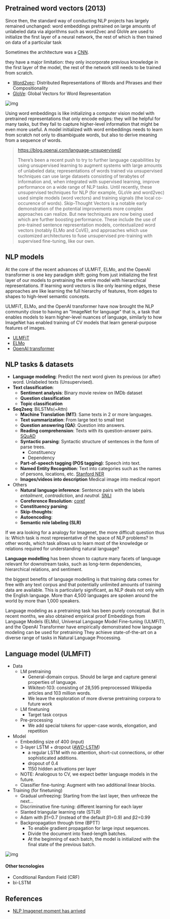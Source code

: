 


## Pretrained word vectors (2013)

Since then, the standard way of conducting NLP projects has largely remained unchanged:
word embeddings pretrained on large amounts of unlabeled data via algorithms such as word2vec and GloVe
are used to initialize the first layer of a neural network, the rest of which is then trained on data of a particular task

Sometimes the architecture was a [CNN](https://arxiv.org/pdf/1408.5882.pdf).

they have a major limitation: they only incorporate previous knowledge in the first layer of the model,
the rest of the network still needs to be trained from scratch.

* [Word2vec](https://arxiv.org/pdf/1310.4546.pdf): Distributed Representations of Words and Phrases
and their Compositionality
* [GloVe](https://nlp.stanford.edu/pubs/glove.pdf): Global Vectors for Word Representation

![img](https://thegradient.pub/content/images/2018/07/image_0.png)

Using word embeddings is like initializing a computer vision model with pretrained representations that only encode edges:
they will be helpful for many tasks, but they fail to capture higher-level information that might be even more useful.
A model initialized with word embeddings needs to learn from scratch not only to disambiguate words,
but also to derive meaning from a sequence of words.

> https://blog.openai.com/language-unsupervised/
>
> There’s been a recent push to try to further language capabilities by using unsupervised learning to augment systems with large amounts of unlabeled data; representations of words trained via unsupervised techniques can use large datasets consisting of terabytes of information and, when integrated with supervised learning, improve performance on a wide range of NLP tasks. Until recently, these unsupervised techniques for NLP (for example, GLoVe and word2vec) used simple models (word vectors) and training signals (the local co-occurence of words). Skip-Thought Vectors is a notable early demonstration of the potential improvements more complex approaches can realize. But new techniques are now being used which are further boosting performance. These include the use of pre-trained sentence representation models, contextualized word vectors (notably ELMo and CoVE), and approaches which use customized architectures to fuse unsupervised pre-training with supervised fine-tuning, like our own.

## NLP models
 
At the core of the recent advances of ULMFiT, ELMo, and the OpenAI transformer is one key paradigm shift:
going from just initializing the first layer of our models to pretraining the entire model with hierarchical representations.
If learning word vectors is like only learning edges,
these approaches are like learning the full hierarchy of features, from edges to shapes to high-level semantic concepts.

ULMFiT, ELMo, and the OpenAI transformer have now brought the NLP community close to having an "ImageNet for language"
that is, a task that enables models to learn higher-level nuances of language,
similarly to how ImageNet has enabled training of CV models that learn general-purpose features of images.

* [ULMFiT](https://arxiv.org/pdf/1801.06146.pdf)
* [ELMo](https://arxiv.org/pdf/1802.05365.pdf)
* [OpenAI transformer](https://s3-us-west-2.amazonaws.com/openai-assets/research-covers/language-unsupervised/language_understanding_paper.pdf)

## NLP tasks & datasets

* **Language modeling**: Predict the next word given its previous (or after) word. Unlabeled texts (Unsupervised).
* **Text classification**:
  * **Sentiment analysis**: Binary movie review on IMDb dataset
  * **Question classification**
  * **Topic classification**
* **Seq2seq**: BiLSTMs(+Attn)
  * **Machine Translation (MT)**: Same texts in 2 or more languages.
  * **Text summarization**: From large text to small text
  * **Question answering (QA)**: Question into answers.
  * **Reading comprehension**: Texts with its question-answer pairs. [SQuAD](https://rajpurkar.github.io/SQuAD-explorer/)
  * **Syntactic parsing**: Syntactic structure of sentences in the form of parse trees.
    * Constituency
    * Dependency
  * **Part-of-speech tagging (POS tagging)**: Speech into text.
  * **Named Entity Recognition**: Text into categories such as the names of persons, locations, etc. [Stanford NER](https://nlp.stanford.edu/software/CRF-NER.html)
  * **Images/videos into description** Medical image into medical report
* Others
  * **Natural language inference**: Sentence pairs with the labels *entailment*, *contradiction*, and *neutral*. [SNLI](https://nlp.stanford.edu/projects/snli/)
  * **Coreference Resolution**: [coref](https://nlp.stanford.edu/projects/coref.shtml)
  * **Constituency parsing**:
  * **Skip-thoughts**:
  * **Autoencoding**:
  * **Semantic role labeling (SLR)**

If we ara looking for a analogy for Imagenet, the more difficult question thus is:
Which task is most representative of the space of NLP problems? In other words,
which task allows us to learn most of the knowledge or relations required for understanding natural language?

**Language modelling** has been shown to capture many facets of language relevant for downstream tasks,
such as long-term dependencies, hierarchical relations, and sentiment.

the biggest benefits of language modelling is that training data comes for free with any text corpus
and that potentially unlimited amounts of training data are available.
This is particularly significant, as NLP deals not only with the English language.
More than 4,500 languages are spoken around the world by more than 1,000 speakers.

Language modeling as a pretraining task has been purely conceptual.
But in recent months, we also obtained empirical proof
Embeddings from Language Models (ELMo),
Universal Language Model Fine-tuning (ULMFiT),
and the OpenAI Transformer
have empirically demonstrated how language modeling can be used for pretraining
They achieve state-of-the-art on a diverse range of tasks in Natural Language Processing.


## Language model (ULMFiT)

* Data
  * LM pretraining
    * General-domain corpus. Should be large and capture general properties of language.
    * Wikitext-103: consisting of 28,595 preprocessed Wikipedia articles and 103 million words.
    * We leave the exploration of more diverse pretraining corpora to future work
  * LM finetuning
    * Target task corpus
  * Pre-processing
    * We add special tokens for upper-case words, elongation, and repetition
* Model
  * Embedding size of 400 (input)
  * 3-layer LSTM + dropout ([AWD-LSTM](https://arxiv.org/pdf/1708.02182.pdf))
    * a regular LSTM with no attention, short-cut connections, or other sophisticated additions.
    * dropout of 0.4
    * 1150 hidden activations per layer
  * NOTE: Analogous to CV, we expect better language models in the future.
  * Classifier fine-tuning: Augment with two additional linear blocks.
* Training (for finetuning)
  * Gradual unfreezing: Starting from the last layer, then unfreeze the next...
  * Discriminative fine-tuning: different learning for each layer
  * Slanted triangular learning rate (STLR)
  * Adam with β1=0.7 (instead of the default β1=0.9) and β2=0.99
  * Backpropagation through time (BPTT)
    * To enable gradient propagation for large input sequences.
    * Divide the document into fixed-length batches.
    * At the beginning of each batch, the model is initialized with the final state of the previous batch.


![img](https://thegradient.pub/content/images/2018/07/image_9.png)

#### Other tecnologies
* Conditional Random Field (CRF)
* bi-LSTM

## References

* [NLP Imagenet moment has arrived](https://thegradient.pub/nlp-imagenet/)
